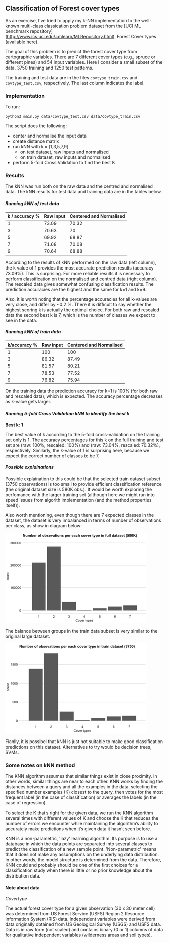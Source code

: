 ## Classification of Forest cover types 

As an exercise, I've tried to apply my k-NN implementation to the well-known multi-class classication problem dataset from the [UCI ML benchmark repository]
(http://www.ics.uci.edu/~mlearn/MLRepository.html), Forest Cover types (available [here](https://archive.ics.uci.edu/ml/datasets.php)).

The goal of this problem is to predict the forest cover type from cartographic variables. There are 7 different cover types (e.g., spruce or different pines) and 54 input variables. Here I consider a small subset of the data, 3750 training and 1250 test patterns.

The training and test data are in the files `covtype_train.csv` and `covtype_test.csv`, respectively. The last column indicates the label.


### Implementation 

To run:

```
python3 main.py data/covtype_test.csv data/covtype_train.csv 
```

The script does the following:

* center and normalise the input data
* create distance matrix
* run kNN with k = [1,3,5,7,9]
	* on test dataset, raw inputs and normalised
	* on train dataset, raw inputs and normalised
* perform 5-fold Cross Validation to find the best K




### Results

The kNN was run both on the raw data and the centred and normalised data. The kNN results for test data and training data are in the tables below.

#### _Running kNN of test data_

| k  / accuracy % | Raw input  | Centered and Normalised |
|--------------|------------|-------------------------|
| 1 | 73.09 | 70.32 |
| 3 | 70.63 | 70 |
| 5 | 69.92 | 68.87 |
| 7 | 71.68 | 70.08 |
| 9 | 70.64 | 68.88 |

According to the results of kNN performed on the raw data (left column), the k value of 1 provides the most accurate prediction results (accuracy 73.09%). This is surprising. For more reliable results it is necessary to perform classification on the normalised and centred data (right column). The rescaled data gives somewhat confusing classification results. The prediction accuracies are the highest and the same for k=1 and k=9.

Also, it is worth noting that the percentage accuracies for all k-values are very close, and differ by ~0.2 %. There it is difficult to say whether the highest scoring k is actually the optimal choice. For both raw and rescaled data the second best k is 7, which is the number of classes we expect to see in the data.


#### _Running kNN of train data_

| k/accuracy % | Raw input  | Centered and Normalised |
|--------------|------------|-------------------------|
| 1 | 100 | 100 |
| 3 | 86.32 | 87.49 |
| 5 | 81.57 | 80.21 |
| 7 | 78.53 | 77.52 |
| 9 | 76.82 | 75.94 |

On the training data the prediction accuracy for k=1 is 100% (for both raw and rescaled data), which is expected. The accuracy percentage decreases as k-value gets larger.

#### _Running 5-fold Cross Validation kNN to identify the best k_

**Best k: 1**

The best value of k according to the 5-fold cross-validation on the training set only is 1. The accuracy percentages for this k on the full training and test set are (raw: 100%, rescaled: 100%) and (raw: 73.04%, rescaled: 70.32%), respectively.
Similarly, the k-value of 1 is surprising here, because we expect the correct number of classes to be 7.

#### _Possible explainations_

Possible explaination to this could be that the selected train dataset subset (3750 observations) is too small to provide efficient classification reference (the original dataset size is 580K obs.). It would be worth exploring the perfomance with the larger training set (although here we might run into speed issues from algorith implementation (and the method properties itself)).

Also worth mentioning, even though there are 7 expected classes in the dataset, the dataset is very imbalanced in terms of number of observations per class, as show in diagram below:

<img src="full_dataset.png" alt="diagram" width="450"/>

The balance between groups in the train data subset is very similar to the original large dataset.

<img src="train_dataset.png" alt="diagram" width="450"/>

Fianlly, it is possibel that kNN is just not suitable to make good classification predictions on this dataset. Alternatives to try would be decision trees, SVMs. 

### Some notes on kNN method

The KNN algorithm assumes that similar things exist in close proximity. In other words, similar things are near to each other.  KNN works by finding the distances between a query and all the examples in the data, selecting the specified number examples (K) closest to the query, then votes for the most frequent label (in the case of classification) or averages the labels (in the case of regression).

To select the K that’s right for the given data, we run the KNN algorithm several times with different values of K and choose the K that reduces the number of errors we encounter while maintaining the algorithm’s ability to accurately make predictions when it’s given data it hasn’t seen before.

KNN is a non-parametric, 'lazy' learning algorithm. Its purpose is to use a database in which the data points are separated into several classes to predict the classification of a new sample point. 'Non-parametric' means that it does not make any assumptions on the underlying data distribution. In other words, the model structure is determined from the data. Therefore, KNN could and probably should be one of the first choices for a classification study when there is little or no prior knowledge about the distribution data.




#### Note about data
_Covertype_

The actual forest cover type for a given observation (30 x 30 meter cell) was determined from US Forest Service (USFS) Region 2 Resource Information System (RIS) data. Independent variables were derived from data originally obtained from US Geological Survey (USGS) and USFS data. Data is in raw form (not scaled) and contains binary (0 or 1) columns of data for qualitative independent variables (wilderness areas and soil types).
